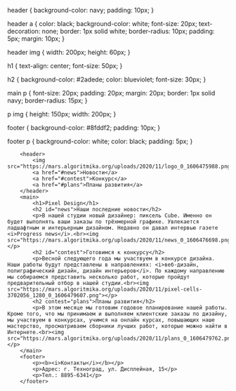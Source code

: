 header {
    background-color: navy;
    padding: 10px;
}

header a {
    color: black;
    background-color: white;
    font-size: 20px;
    text-decoration: none;
    border: 1px solid white;
    border-radius: 10px;
    padding: 5px;
    margin: 10px;
}

header img {
    width: 200px;
    height: 60px;
}

h1 {
    text-align: center;
    font-size: 50px;
}

h2 {
    background-color: #2adede;
    color: blueviolet;
    font-size: 30px;
}

main p {
    font-size: 20px;
    padding: 20px;
    margin: 20px;
    border: 1px solid navy;
    border-radius: 15px;
}

p img {
    height: 150px;
    width: 200px;
}

footer {
    background-color: #8fddf2;
    padding: 10px;
}

footer p {
    background-color: white;
    color: black;
    padding: 5px;
}
    
        <header>
            <img src="https://mars.algoritmika.org/uploads/2020/11/logo_0_1606475988.png">
            <a href="#news">Новости</a>
            <a href="#contest">Конкурс</a>
            <a href="#plans">Планы развития</a>
        </header>
        <main>
            <h1>Pixel Design</h1>
            <h2 id="news">Наши последние новости</h2>
            <p>В нашей студии новый дизайнер: пиксель Cube. Именно он будет выполнять ваши заказы по трёхмерной графике. Увлекается ладшафтным и интерьерным дизайном. Недавно он давал интервью газете <i>Progress news</i>.<br><img src="https://mars.algoritmika.org/uploads/2020/11/news_0_1606476698.png"></p>
            <h2 id="contest">Готовимся к конкурсу</h2>
            <p>Весной следующего года мы участвуем в конкурсе дизайна. Наши работы будут представлены в направлениях: <i>веб-дизайн, полиграфический дизайн, дизайн интерьеров</i>. По каждому направлению мы собираемся представить несколько работ, которые пройдут предварительный отбор в нашей студии.<br><img src="https://mars.algoritmika.org/uploads/2020/11/pixel-cells-3702056_1280_0_1606479607.png"></p>
            <h2 contest="plans">Планы развития</h2>
            <p>В этом месяце мы готовим годовое планирование нашей работы. Кроме того, что мы принимаем и выполняем клиентские заказы по дизайну, мы участвуем в конкурсах, учимся на онлайн курсах, повышающих наше мастерство, просматриваем сборники лучших работ, которые можно найти в Интернете.<br><img src="https://mars.algoritmika.org/uploads/2020/11/plans_0_1606479762.png"></p>
        </main>
        <footer>
            <p><b><i>Контакты</i></b></p>
            <p>Адрес: г. Техноград, ул. Дисплейная, 15</p>
            <p>Тел.: 8895-6341</p>
        </footer>
    

  </body></html>
